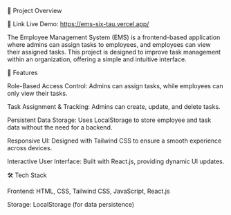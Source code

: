 📌 Project Overview

🔗 Link
Live Demo: https://ems-six-tau.vercel.app/

The Employee Management System (EMS) is a frontend-based application where admins can assign tasks to employees, and employees can view their assigned tasks. This project is designed to improve task management within an organization, offering a simple and intuitive interface.

🚀 Features

Role-Based Access Control: Admins can assign tasks, while employees can only view their tasks.

Task Assignment & Tracking: Admins can create, update, and delete tasks.

Persistent Data Storage: Uses LocalStorage to store employee and task data without the need for a backend.

Responsive UI: Designed with Tailwind CSS to ensure a smooth experience across devices.

Interactive User Interface: Built with React.js, providing dynamic UI updates.

🛠 Tech Stack

Frontend: HTML, CSS, Tailwind CSS, JavaScript, React.js

Storage: LocalStorage (for data persistence)
